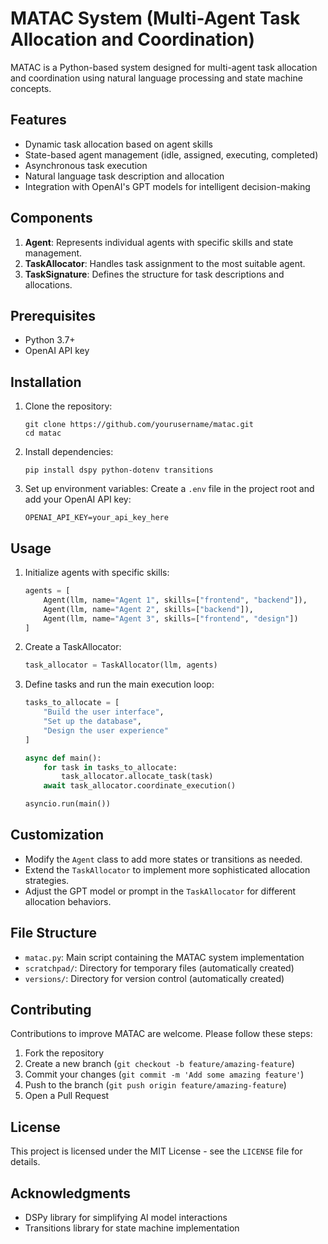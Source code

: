 # MATAC System (Multi-Agent Task Allocation and Coordination)

MATAC is a Python-based system designed for multi-agent task allocation and coordination using natural language processing and state machine concepts.

## Features

- Dynamic task allocation based on agent skills
- State-based agent management (idle, assigned, executing, completed)
- Asynchronous task execution
- Natural language task description and allocation
- Integration with OpenAI's GPT models for intelligent decision-making

## Components

1. **Agent**: Represents individual agents with specific skills and state management.
2. **TaskAllocator**: Handles task assignment to the most suitable agent.
3. **TaskSignature**: Defines the structure for task descriptions and allocations.

## Prerequisites

- Python 3.7+
- OpenAI API key

## Installation

1. Clone the repository:
   ```
   git clone https://github.com/yourusername/matac.git
   cd matac
   ```

2. Install dependencies:
   ```
   pip install dspy python-dotenv transitions
   ```

3. Set up environment variables:
   Create a `.env` file in the project root and add your OpenAI API key:
   ```
   OPENAI_API_KEY=your_api_key_here
   ```

## Usage

1. Initialize agents with specific skills:
   ```python
   agents = [
       Agent(llm, name="Agent 1", skills=["frontend", "backend"]),
       Agent(llm, name="Agent 2", skills=["backend"]),
       Agent(llm, name="Agent 3", skills=["frontend", "design"])
   ]
   ```

2. Create a TaskAllocator:
   ```python
   task_allocator = TaskAllocator(llm, agents)
   ```

3. Define tasks and run the main execution loop:
   ```python
   tasks_to_allocate = [
       "Build the user interface",
       "Set up the database",
       "Design the user experience"
   ]

   async def main():
       for task in tasks_to_allocate:
           task_allocator.allocate_task(task)
       await task_allocator.coordinate_execution()

   asyncio.run(main())
   ```

## Customization

- Modify the `Agent` class to add more states or transitions as needed.
- Extend the `TaskAllocator` to implement more sophisticated allocation strategies.
- Adjust the GPT model or prompt in the `TaskAllocator` for different allocation behaviors.

## File Structure

- `matac.py`: Main script containing the MATAC system implementation
- `scratchpad/`: Directory for temporary files (automatically created)
- `versions/`: Directory for version control (automatically created)

## Contributing

Contributions to improve MATAC are welcome. Please follow these steps:

1. Fork the repository
2. Create a new branch (`git checkout -b feature/amazing-feature`)
3. Commit your changes (`git commit -m 'Add some amazing feature'`)
4. Push to the branch (`git push origin feature/amazing-feature`)
5. Open a Pull Request

## License

This project is licensed under the MIT License - see the `LICENSE` file for details.

## Acknowledgments

- DSPy library for simplifying AI model interactions
- Transitions library for state machine implementation
